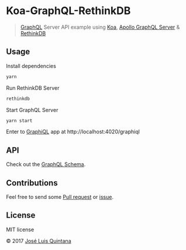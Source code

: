 # Koa-GraphQL-RethinkDB

> [GraphQL](https://github.com/graphql/graphql-js) Server API example using [Koa](https://github.com/koajs/koa), [Apollo GraphQL Server](https://github.com/apollographql/apollo-server) & [RethinkDB](https://github.com/rethinkdb/rethinkdb)

## Usage

Install dependencies

```sh
yarn
```

Run RethinkDB Server

```sh
rethinkdb
```

Start GraphQL Server

```sh
yarn start
```

Enter to [GraphiQL](https://github.com/graphql/graphiql) app at http://localhost:4020/graphiql

## API

Check out the [GraphQL Schema](./schema/schema.graphql).

## Contributions

Feel free to send some [Pull request](https://github.com/joseluisq/koa-graphql-rethinkdb/pulls) or [issue](https://github.com/joseluisq/koa-graphql-rethinkdb/issues).

## License
MIT license

© 2017 [José Luis Quintana](http://git.io/joseluisq)
